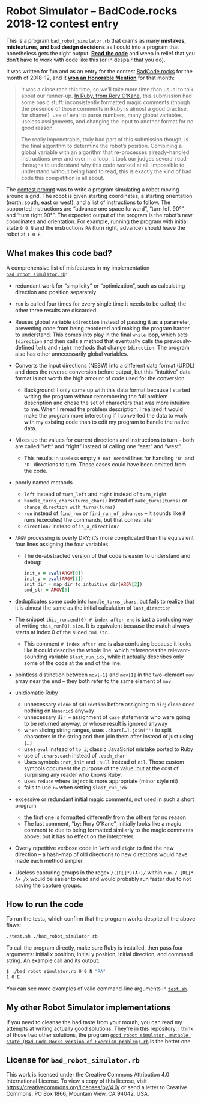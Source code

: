 # Robot Simulator – BadCode.rocks 2018-12 contest entry

This is a program `bad_robot_simulator.rb` that crams as many **mistakes, misfeatures, and bad design decisions** as I could into a program that nonetheless gets the right output. **[Read the code][bad_code]** and weep in relief that you don’t have to work with code like this (or in despair that you do).

It was written for fun and as an entry for the contest [BadCode.rocks](https://badcode.rocks/) for the month of 2018-12, and it **[won an Honorable Mention](https://badcode.rocks/2019/025/december-teardown-robot-simulator/)** for that month:

> It was a close race this time, so we’ll take more time than usual to talk about our runner-up. [In Ruby, from Rory O’Kane](https://snark.badcode.rocks/archives/2019-January/000026.html), this submission had some basic stuff: inconsistently formatted magic comments (though the presence of those comments in Ruby is almost a good practise, for shame!), use of eval to parse numbers, many global variables, useless assignments, and changing the input to another format for no good reason.
>
> The really impenetrable, truly bad part of this submission though, is the final algorithm to determine the robot’s position. Combining a global variable with an algorithm that re-processes already-handled instructions over and over in a loop, it took our judges several read-throughs to understand why this code worked at all. Impossible to understand without being hard to read, this is exactly the kind of bad code this competition is all about.

The [contest prompt](https://badcode.rocks/2018/337/robot-simulator/) was to write a program simulating a robot moving around a grid. The robot is given starting coordinates, a starting orientation (north, south, east or west), and a list of instructions to follow. The supported instructions are “advance one space forward”, “turn left 90°”, and “turn right 90°”. The expected output of the program is the robot’s new coordinates and orientation. For example, running the program with initial state `0 0 N` and the instructions `RA` (turn right, advance) should leave the robot at `1 0 E`.

## What makes this code bad?

A comprehensive list of misfeatures in my implementation [`bad_robot_simulator.rb`][bad_code]:

[bad_code]: ./bad_robot_simulator.rb

- redundant work for “simplicity” or “optimization”, such as calculating direction and position separately
- `run` is called four times for every single time it needs to be called; the other three results are discarded
- Reuses global variable `$direction` instead of passing it as a parameter, preventing code from being reordered and making the program harder to understand. This comes into play in the final `while` loop, which sets `$direction` and then calls a method that eventually calls the previously-defined `left` and `right` methods that change `$direction`. The program also has other unnecessarily global variables.
- Converts the input directions (NESW) into a different data format (URDL) and does the reverse conversion before output, but this “intuitive” data format is not worth the high amount of code used for the conversion.
    - Background: I only came up with this data format because I started writing the program without remembering the full problem description and chose the set of characters that was more intuitive to me. When I reread the problem description, I realized it would make the program more interesting if I converted the data to work with my existing code than to edit my program to handle the native data.
- Mixes up the values for current directions and instructions to turn – both are called “left” and “right” instead of calling one “east” and “west”.
    - This results in useless empty `# not needed` lines for handling `'U'` and `'D'` directions to turn. Those cases could have been omitted from the code.
- poorly named methods
    - `left` instead of `turn_left` and `right` instead of `turn_right`
    - `handle_turns_chars(turns_chars)` instead of `make_turns(turns)` or `change_direction_with_turns(turns)`
    - `run` instead of `find_run` or `find_run_of_advances` – it sounds like it runs (executes) the commands, but that comes later
    - `direction?` instead of `is_a_direction?`
- `ARGV` processing is overly DRY; it’s more complicated than the equivalent four lines assigning the four variables
    -   The de-abstracted version of that code is easier to understand and debug:
        
        ~~~ruby
        init_x = eval(ARGV[0])
        init_y = eval(ARGV[1])
        init_dir = map_dir_to_intuitive_dir(ARGV[2])
        cmd_str = ARGV[3]
        ~~~

- deduplicates some code into `handle_turns_chars`, but fails to realize that it is almost the same as the initial calculation of `last_direction`
- The snippet `this_run.end(0) # index after end` is just a confusing way of writing `this_run[0].size`. It is equivalent because the match always starts at index 0 of the sliced `cmd_str`.
    - This comment `# index after end` is also confusing because it looks like it could describe the whole line, which references the relevant-sounding variable `$last_run_idx`, while it actually describes only some of the code at the end of the line.
- pointless distinction between `mov[-1]` and `mov[1]` in the two-element `mov` array near the end – they both refer to the same element of `mov`
- unidiomatic Ruby
    - unnecessary `clone` of `$direction` before assigning to `dir`; `clone` does nothing on `Numeric`s anyway
    - unnecessary `dir =` assignment of `case` statements who were going to be returned anyway, or whose result is ignored anyway
    - when slicing string ranges, uses `.chars[…].join('')` to split characters in the string and then join them after instead of just using `[…]`
    - uses `eval` instead of `to_i`; classic JavaScript mistake ported to Ruby
    - use of `.chars.each` instead of `.each_char`
    - Uses symbols `:not_init` and `:null` instead of `nil`. Those custom symbols document the purpose of the value, but at the cost of surprising any reader who knows Ruby.
    - uses `reduce` where `inject` is more appropriate (minor style nit)
    - fails to use `+=` when setting `$last_run_idx`
- excessive or redundant initial magic comments, not used in such a short program
    - the first one is formatted differently from the others for no reason
    - The last comment, “by: Rory O’Kane”, initially looks like a magic comment to due to being formatted similarly to the magic comments above, but it has no effect on the interpreter.
- Overly repetitive verbose code in `left` and `right` to find the new direction – a hash-map of old directions to new directions would have made each method simpler.
- Useless capturing groups in the regex `/([RL]*)(A+)/` within `run`. `/ [RL]* A+ /x` would be easier to read and would probably run faster due to not saving the capture groups.

## How to run the code

To run the tests, which confirm that the program works despite all the above flaws:

~~~sh
./test.sh ./bad_robot_simulator.rb
~~~

To call the program directly, make sure Ruby is installed, then pass four arguments: initial x position, initial y position, initial direction, and command string. An example call and its output:

~~~sh
$ ./bad_robot_simulator.rb 0 0 N "RA"
1 0 E
~~~

You can see more examples of valid command-line arguments in [`test.sh`](./test.sh).

## My other Robot Simulator implementations

If you need to cleanse the bad taste from your mouth, you can read my attempts at writing actually good solutions. They’re in this repository. I think of those two other solutions, the program [`good robot simulator, mutable state (Bad Code Rocks version of Exercism problem).rb`][best_code] is the better one.

[best_code]: ./good%20robot%20simulator,%20mutable%20state%20(Bad%20Code%20Rocks%20version%20of%20Exercism%20problem).rb

## License for `bad_robot_simulator.rb`

This work is licensed under the Creative Commons Attribution 4.0 International License. To view a copy of this license, visit https://creativecommons.org/licenses/by/4.0/ or send a letter to Creative Commons, PO Box 1866, Mountain View, CA 94042, USA.
